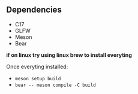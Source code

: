 
## Dependencies

- C17
- GLFW
- Meson
- Bear

**if on linux try using linux brew to install everyting**

Once everyting installed: 

- `meson setup build`
- `bear -- meson compile -C build`
